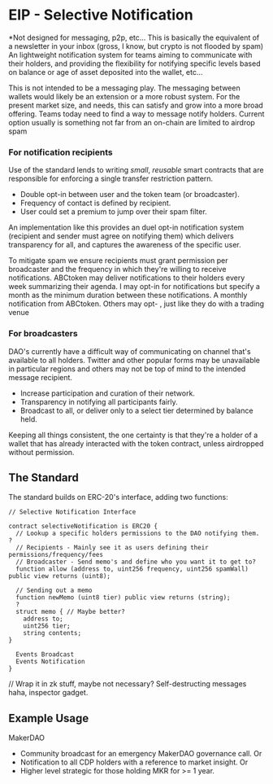 # EIP - Selective Notification 
*Not designed for messaging, p2p, etc... This is basically the equivalent of a newsletter in your inbox (gross, I know, but crypto is not flooded by spam)
An lightweight notification system for teams aiming to communicate with their holders, and providing the flexibility for notifying specific levels based on balance or age of asset deposited into the wallet, etc...

This is not intended to be a messaging play. The messaging between wallets would likely be an extension or a more robust system. For the present market size, and needs, this can satisfy and grow into a more broad offering. Teams today need to find a way to message notify holders. Current option usually is something not far from an on-chain are limited to airdrop spam

### For notification recipients
Use of the standard lends to writing _small_, _reusable_ smart contracts that are responsible for enforcing a single transfer restriction pattern.
* Double opt-in between user and the token team (or broadcaster).
* Frequency of contact is defined by recipient.
* User could set a premium to jump over their spam filter.

An implementation like this provides an duel opt-in notification system (recipient and sender must agree on notifying them) which delivers transparency for all, and captures the awareness of the specific user.

To mitigate spam we ensure recipients must grant permission per broadcaster and the frequency in which they're willing to receive notifications. ABCtoken may deliver notifications to their holders every week summarizing their agenda. I may opt-in for notifications but specify a month as the minimum duration between these notifications. A monthly notification from ABCtoken. Others may opt- , just like they do with a trading venue  

### For broadcasters

DAO's currently have a difficult way of communicating on channel that's available to all holders. Twitter and other popular forms may be unavailable in particular regions and others may not be top of mind to the intended message recipient.
* Increase participation and curation of their network.
* Transparency in notifying all participants fairly.
* Broadcast to all, or deliver only to a select tier determined by balance held.

Keeping all things consistent, the one certainty is that they're a holder of a wallet that has already interacted with the token contract, unless airdropped without permission.


## The Standard
The standard builds on ERC-20's interface, adding two functions:
```solidity
// Selective Notification Interface

contract selectiveNotification is ERC20 {
  // Lookup a specific holders permissions to the DAO notifying them. ?
  // Recipients - Mainly see it as users defining their permissions/frequency/fees
  // Broadcaster - Send memo's and define who you want it to get to?
  function allow (address to, uint256 frequency, uint256 spamWall) public view returns (uint8);
  
  // Sending out a memo  
  function newMemo (uint8 tier) public view returns (string);
  ? 
  struct memo { // Maybe better?
    address to;
    uint256 tier;
    string contents;
}
  
  Events Broadcast
  Events Notification
}
```
// Wrap it in zk stuff, maybe not necessary? Self-destructing messages haha, inspector gadget.
## Example Usage

MakerDAO
* Community broadcast for an emergency MakerDAO governance call.
Or
* Notification to all CDP holders with a reference to market insight. 
Or
* Higher level strategic for those holding MKR for >= 1 year.
